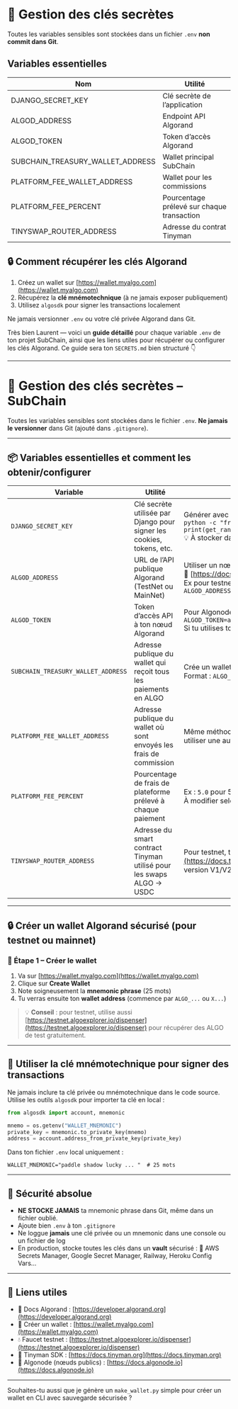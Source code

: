 # 🔐 Gestion des clés secrètes

Toutes les variables sensibles sont stockées dans un fichier `.env` **non commit dans Git**.

## Variables essentielles

| Nom | Utilité |
|-----|---------|
| DJANGO_SECRET_KEY | Clé secrète de l’application |
| ALGOD_ADDRESS | Endpoint API Algorand |
| ALGOD_TOKEN | Token d’accès Algorand |
| SUBCHAIN_TREASURY_WALLET_ADDRESS | Wallet principal SubChain |
| PLATFORM_FEE_WALLET_ADDRESS | Wallet pour les commissions |
| PLATFORM_FEE_PERCENT | Pourcentage prélevé sur chaque transaction |
| TINYSWAP_ROUTER_ADDRESS | Adresse du contrat Tinyman |

## 🔒 Comment récupérer les clés Algorand

1. Créez un wallet sur [https://wallet.myalgo.com](https://wallet.myalgo.com)
2. Récupérez la **clé mnémotechnique** (à ne jamais exposer publiquement)
3. Utilisez `algosdk` pour signer les transactions localement

Ne jamais versionner `.env` ou votre clé privée Algorand dans Git.



Très bien Laurent — voici un **guide détaillé** pour chaque variable `.env` de ton projet SubChain, ainsi que les liens utiles pour récupérer ou configurer les clés Algorand. Ce guide sera ton `SECRETS.md` bien structuré 👇

---

# 🔐 Gestion des clés secrètes – SubChain

Toutes les variables sensibles sont stockées dans le fichier `.env`. **Ne jamais le versionner** dans Git (ajouté dans `.gitignore`).

---

## 📦 Variables essentielles et comment les obtenir/configurer

| **Variable**                       | **Utilité**                                                           | **Comment la récupérer/configurer**                                                                                                                                                                                |
| ---------------------------------- | --------------------------------------------------------------------- | ------------------------------------------------------------------------------------------------------------------------------------------------------------------------------------------------------------------ |
| `DJANGO_SECRET_KEY`                | Clé secrète utilisée par Django pour signer les cookies, tokens, etc. | Générer avec :<br>`python -c "from django.core.management.utils import get_random_secret_key; print(get_random_secret_key())"`<br>💡 À stocker dans `.env` sous `DJANGO_SECRET_KEY=...`                            |
| `ALGOD_ADDRESS`                    | URL de l’API publique Algorand (TestNet ou MainNet)                   | Utiliser un nœud public stable :<br>🔗 [https://docs.algonode.io](https://docs.algonode.io)<br>Ex pour testnet :<br>`ALGOD_ADDRESS=https://testnet-api.algonode.cloud`                                             |
| `ALGOD_TOKEN`                      | Token d’accès API à ton nœud Algorand                                 | Pour Algonode public, tu peux utiliser une chaîne de 64 `a` :<br>`ALGOD_TOKEN=aaaaaaaaaaaaaaaaaaaaaaaaaaaaaaaaaaaaaaaaaaaaaaaaaaaaaaaaaaaaaaaa`<br>Si tu utilises ton propre nœud : récupère-le dans `algod.token` |
| `SUBCHAIN_TREASURY_WALLET_ADDRESS` | Adresse publique du wallet qui reçoit tous les paiements en ALGO      | Crée un wallet (voir section ci-dessous) et colle l’adresse ici.<br>Format : `ALGO_...`                                                                                                                            |
| `PLATFORM_FEE_WALLET_ADDRESS`      | Adresse publique du wallet où sont envoyés les frais de commission    | Même méthode que pour le treasury wallet. Tu peux créer un second wallet ou utiliser une autre clé du même compte.                                                                                                 |
| `PLATFORM_FEE_PERCENT`             | Pourcentage de frais de plateforme prélevé à chaque paiement          | Ex : `5.0` pour 5 %<br>À modifier selon ton business model.                                                                                                                                                        |
| `TINYSWAP_ROUTER_ADDRESS`          | Adresse du smart contract Tinyman utilisé pour les swaps ALGO → USDC  | Pour testnet, tu peux simuler. Pour la version live : voir [https://docs.tinyman.org](https://docs.tinyman.org) pour obtenir l'adresse du router (en fonction de la version V1/V2/V3).                             |

---

## 🔒 Créer un wallet Algorand sécurisé (pour testnet ou mainnet)

### 🔧 Étape 1 – Créer le wallet

1. Va sur [https://wallet.myalgo.com](https://wallet.myalgo.com)
2. Clique sur **Create Wallet**
3. Note soigneusement la **mnemonic phrase** (25 mots)
4. Tu verras ensuite ton **wallet address** (commence par `ALGO_...` ou `X...`)

> 💡 **Conseil** : pour testnet, utilise aussi [https://testnet.algoexplorer.io/dispenser](https://testnet.algoexplorer.io/dispenser) pour récupérer des ALGO de test gratuitement.

---

## 🔑 Utiliser la clé mnémotechnique pour signer des transactions

Ne jamais inclure ta clé privée ou mnémotechnique dans le code source. Utilise les outils `algosdk` pour importer ta clé en local :

```python
from algosdk import account, mnemonic

mnemo = os.getenv("WALLET_MNEMONIC")
private_key = mnemonic.to_private_key(mnemo)
address = account.address_from_private_key(private_key)
```

Dans ton fichier `.env` local uniquement :

```env
WALLET_MNEMONIC="paddle shadow lucky ... "  # 25 mots
```

---

## 🚨 Sécurité absolue

* **NE STOCKE JAMAIS** ta mnemonic phrase dans Git, même dans un fichier oublié.
* Ajoute bien `.env` à ton `.gitignore`
* Ne loggue **jamais** une clé privée ou un mnemonic dans une console ou un fichier de log
* En production, stocke toutes les clés dans un **vault** sécurisé :
  🔐 AWS Secrets Manager, Google Secret Manager, Railway, Heroku Config Vars...

---

## 📎 Liens utiles

* 🧠 Docs Algorand : [https://developer.algorand.org](https://developer.algorand.org)
* 🔐 Créer un wallet : [https://wallet.myalgo.com](https://wallet.myalgo.com)
* 💧 Faucet testnet : [https://testnet.algoexplorer.io/dispenser](https://testnet.algoexplorer.io/dispenser)
* 🔁 Tinyman SDK : [https://docs.tinyman.org](https://docs.tinyman.org)
* 🔗 Algonode (nœuds publics) : [https://docs.algonode.io](https://docs.algonode.io)

---

Souhaites-tu aussi que je génère un `make_wallet.py` simple pour créer un wallet en CLI avec sauvegarde sécurisée ?
